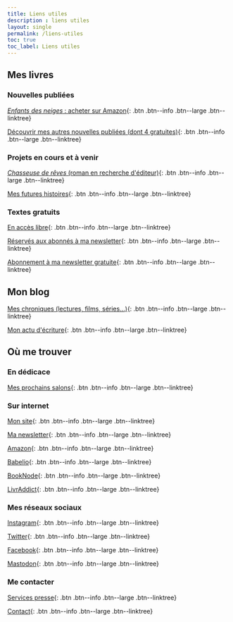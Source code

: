 ```yaml
---
title: Liens utiles
description : liens utiles
layout: single
permalink: /liens-utiles
toc: true
toc_label: Liens utiles
---
```


## Mes livres

### Nouvelles publiées

[*Enfants des neiges*&nbsp;: acheter sur Amazon](https://amzn.to/3GFmfWv){: .btn .btn--info .btn--large .btn--linktree}

[Découvrir mes autres nouvelles publiées (dont 4 gratuites)](/publications){: .btn .btn--info .btn--large .btn--linktree}


### Projets en cours et à venir

[*Chasseuse de rêves* (roman en recherche d'éditeur)](/publications/projets-en-cours/#chasseuse-de-rêves){: .btn .btn--info .btn--large .btn--linktree}

[Mes futures histoires](/publications/projets-en-cours){: .btn .btn--info .btn--large .btn--linktree}


### Textes gratuits

[En accès libre](/echantillons){: .btn .btn--info .btn--large .btn--linktree}

[Réservés aux abonnés à ma newsletter](/bonus){: .btn .btn--info .btn--large .btn--linktree}

[Abonnement à ma newsletter gratuite](/bonus#abonnez-vous){: .btn .btn--info .btn--large .btn--linktree}


## Mon blog

[Mes chroniques (lectures, films, séries&hellip;)](/blog/categories#chronique){: .btn .btn--info .btn--large .btn--linktree}

[Mon actu d'écriture](/blog/tags#écriture){: .btn .btn--info .btn--large .btn--linktree}


## Où me trouver

### En dédicace

[Mes prochains salons](/agenda){: .btn .btn--info .btn--large .btn--linktree}

### Sur internet

[Mon site](/){: .btn .btn--info .btn--large .btn--linktree}

[Ma newsletter](/bonus#abonnez-vous){: .btn .btn--info .btn--large .btn--linktree}

[Amazon](https://amzn.to/3w0pcfd){: .btn .btn--info .btn--large .btn--linktree}

[Babelio](https://www.babelio.com/auteur/Catherine-Phan-Van/586698){: .btn .btn--info .btn--large .btn--linktree}

[BookNode](https://booknode.com/auteur/catherine-phan-van){: .btn .btn--info .btn--large .btn--linktree}

[LivrAddict](https://www.livraddict.com/biblio/auteur/catherine-phan-van.html){: .btn .btn--info .btn--large .btn--linktree}

### Mes réseaux sociaux

[Instagram](https://www.instagram.com/cathphanvan/){: .btn .btn--info .btn--large .btn--linktree}

[Twitter](https://twitter.com/CathPhanvan){: .btn .btn--info .btn--large .btn--linktree}

[Facebook](https://www.facebook.com/CathPhanvan){: .btn .btn--info .btn--large .btn--linktree}

[Mastodon](https://piaille.fr/@cathphanvan){: .btn .btn--info .btn--large .btn--linktree}

### Me contacter

[Services presse](https://simplement.pro/u/CathPhanvan){: .btn .btn--info .btn--large .btn--linktree}

[Contact](/contact){: .btn .btn--info .btn--large .btn--linktree}

